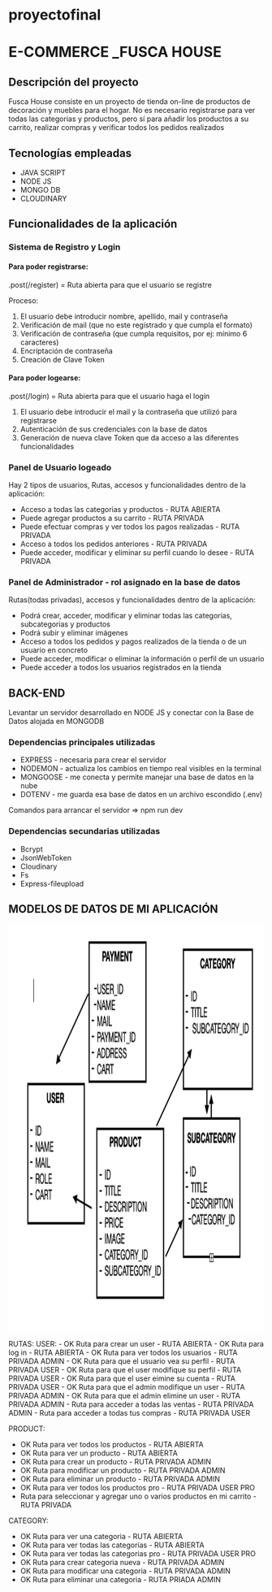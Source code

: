 # proyectofinal

<body>
<h1>E-COMMERCE _FUSCA HOUSE</h1>
<h2>Descripción del proyecto</h2>
<p>Fusca House consiste en un proyecto de tienda on-line de productos de decoración y muebles para el hogar.
No es necesario registrarse para ver todas las categorias y productos, pero sí para añadir los productos a su carrito, realizar compras y verificar todos los pedidos realizados</p>

<h2>Tecnologías empleadas</h2>
<ul>
 <li>JAVA SCRIPT</li>
 <li>NODE JS</li>
 <li>MONGO DB</li>
 <li>CLOUDINARY</li>
</ul>

<h2>Funcionalidades de la aplicación</h2>
<div>
<h3>Sistema de Registro y Login</h3>
<h4>Para poder registrarse:</h4>
<p>.post(/register) = Ruta abierta para que el usuario se registre</p>
<p>Proceso:</p>
<ol>
 <li>El usuario debe introducir nombre, apellido, mail y contraseña</li>
 <li>Verificación de mail (que no este registrado y que cumpla el formato)</li>
 <li>Verificación de contraseña (que cumpla requisitos, por ej: mínimo 6 caracteres)</li>
 <li>Encriptación de contraseña</li>
 <li>Creación de Clave Token</li>
</ol>
<h4>Para poder logearse:</h4>
<p>.post(/login) = Ruta abierta para que el usuario haga el login</p>
<ol>
 <li>El usuario debe introducir el mail y la contraseña que utilizó para registrarse</li>
 <li>Autenticación de sus credenciales con la base de datos</li>
 <li>Generación de nueva clave Token que da acceso a las diferentes funcionalidades</li>
</ol>

<h3>Panel de Usuario logeado</h3>
<p>Hay 2 tipos de usuarios, Rutas, accesos y funcionalidades dentro de la aplicación:</p>
<ul>
 <li>Acceso a todas las categorias y productos - RUTA ABIERTA</li>
 <li>Puede agregar productos a su carrito - RUTA PRIVADA</li>
 <li>Puede efectuar compras y ver todos los pagos realizadas - RUTA PRIVADA</li>
 <li>Acceso a todos los pedidos anteriores - RUTA PRIVADA</li>
 <li>Puede acceder, modificar y eliminar su perfil cuando lo desee - RUTA PRIVADA</li>
</ul>
<h3>Panel de Administrador - rol asignado en la base de datos</h3>
<p>Rutas(todas privadas), accesos y funcionalidades dentro de la aplicación:</p>
<ul>
 <li>Podrá crear, acceder, modificar y eliminar todas las categorias, subcategorias y productos</li>
 <li>Podrá subir y eliminar imágenes</li>
 <li>Acceso a todos los pedidos y pagos realizados de la tienda o de un usuario en concreto</li>
 <li>Puede acceder, modificar o eliminar la información o perfil de un usuario</li>
 <li>Puede acceder a todos los usuarios registrados en la tienda</li>
</ul>
</div>

<h2>BACK-END</h2>
<p>Levantar un servidor desarrollado en NODE JS y conectar con la Base de Datos alojada en MONGODB</p>
<h3>Dependencias principales utilizadas</h3>
<ul>
 <li>EXPRESS - necesaria para crear el servidor</li>
 <li>NODEMON - actualiza los cambios en tiempo real visibles en la terminal</li>
 <li>MONGOOSE - me conecta y permite manejar una base de datos en la nube</li>
 <li>DOTENV - me guarda esa base de datos en un archivo escondido (.env)</li>
</ul>

Comandos para arrancar el servidor => npm run dev

<h3>Dependencias secundarias utilizadas</h3>
<ul>
 <li>Bcrypt</li>
 <li>JsonWebToken</li>
 <li>Cloudinary</li>
 <li>Fs</li>
 <li>Express-fileupload</li>
</ul>

<h2>MODELOS DE DATOS DE MI APLICACIÓN</h2>

<img src="./imagenes/modelos.png"  style="width:800px; height:800px; text-align:center"></img>


<div>
RUTAS:
USER:
- OK Ruta para crear un user - RUTA ABIERTA
- OK Ruta para log in - RUTA ABIERTA
- OK Ruta para ver todos los usuarios - RUTA PRIVADA ADMIN
- OK Ruta para que el usuario vea su perfil - RUTA PRIVADA USER
- OK Ruta para que el user modifique su perfil - RUTA PRIVADA USER
- OK Ruta para que el user eimine su cuenta - RUTA PRIVADA USER
- OK Ruta para que el admin modifique un user - RUTA PRIVADA ADMIN
- OK Ruta para que el admin elimine un user - RUTA PRIVADA ADMIN
- Ruta para acceder a todas las ventas - RUTA PRIVADA ADMIN
- Ruta para acceder a todas tus compras - RUTA PRIVADA USER


PRODUCT:
- OK Ruta para ver todos los productos - RUTA ABIERTA
- OK Ruta para ver un producto - RUTA ABIERTA
- OK Ruta para crear un producto - RUTA PRIVADA ADMIN
- OK Ruta para modificar un producto - RUTA PRIVADA ADMIN
- OK Ruta para eliminar un producto - RUTA PRIVADA ADMIN
- OK Ruta para ver todos los productos pro - RUTA PRIVADA USER PRO
- Ruta para seleccionar y agregar uno o varios productos en mi carrito - RUTA PRIVADA



CATEGORY:
- OK Ruta para ver una categoria - RUTA ABIERTA
- OK Ruta para ver todas las categorías - RUTA ABIERTA
- OK Ruta para ver todas las categorias pro - RUTA PRIVADA USER PRO
- OK Ruta para crear categoria nueva - RUTA PRIVADA ADMIN
- OK Ruta para modificar una categoria - RUTA PRIVADA ADMIN
- OK Ruta para eliminar una categoria - RUTA PRIADA ADMIN

</div>